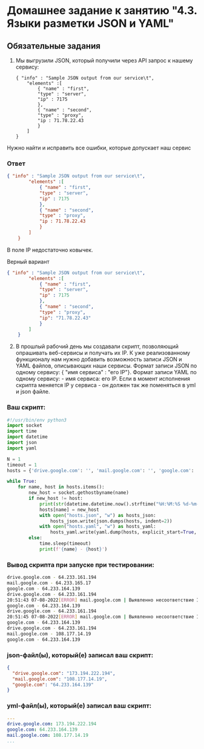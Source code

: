 # Домашнее задание к занятию "4.3. Языки разметки JSON и YAML"

## Обязательные задания

1. Мы выгрузили JSON, который получили через API запрос к нашему сервису:
	```
    { "info" : "Sample JSON output from our service\t",
        "elements" :[
            { "name" : "first",
            "type" : "server",
            "ip" : 7175 
            },
            { "name" : "second",
            "type" : "proxy",
            "ip : 71.78.22.43
            }
        ]
    }
	```
  Нужно найти и исправить все ошибки, которые допускает наш сервис
  
### Ответ
```json
{ "info" : "Sample JSON output from our service\t",
        "elements" :[
            { "name" : "first",
            "type" : "server",
            "ip" : 7175 
            },
            { "name" : "second",
            "type" : "proxy",
            "ip : 71.78.22.43
            }
        ]
    }
```
В поле IP недостаточно ковычек.

Верный вариант
```json
{ "info" : "Sample JSON output from our service\t",
        "elements" :[
            { "name" : "first",
            "type" : "server",
            "ip" : 7175 
            },
            { "name" : "second",
            "type" : "proxy",
            "ip": "71.78.22.43"
            }
        ]
    }
```

2. В прошлый рабочий день мы создавали скрипт, позволяющий опрашивать веб-сервисы и получать их IP. К уже реализованному функционалу нам нужно добавить возможность записи JSON и YAML файлов, описывающих наши сервисы. Формат записи JSON по одному сервису: { "имя сервиса" : "его IP"}. Формат записи YAML по одному сервису: - имя сервиса: его IP. Если в момент исполнения скрипта меняется IP у сервиса - он должен так же поменяться в yml и json файле.

### Ваш скрипт:
```python
#!/usr/bin/env python3
import socket
import time
import datetime
import json
import yaml

N = 1
timeout = 1
hosts = {'drive.google.com': '', 'mail.google.com': '', 'google.com': ''}

while True:
    for name, host in hosts.items():
        new_host = socket.gethostbyname(name)
        if new_host != host:
            print(str(datetime.datetime.now().strftime("%H:%M:%S %d-%m-%Y")) + f'[ERROR] {name} | Выявленно несоответствие IP-адресов: Предыдущий адрес - {host} Новый адрес - {new_host}')
            hosts[name] = new_host
            with open("hosts.json", "w") as hosts_json:
                hosts_json.write(json.dumps(hosts, indent=2))
            with open("hosts.yaml", "w") as hosts_yaml:
                hosts_yaml.write(yaml.dump(hosts, explicit_start=True, explicit_end=True))
        else:
            time.sleep(timeout)
            print(f'{name} - {host}')
```

### Вывод скрипта при запуске при тестировании:
```bash
drive.google.com - 64.233.161.194
mail.google.com - 64.233.165.17
google.com - 64.233.164.139
drive.google.com - 64.233.161.194
20:51:43 07-08-2022[ERROR] mail.google.com | Выявленно несоответствие IP-адресов: Предыдущий адрес - 64.233.165.17 Новый адрес - 64.233.165.83
google.com - 64.233.164.139
drive.google.com - 64.233.161.194
20:51:45 07-08-2022[ERROR] mail.google.com | Выявленно несоответствие IP-адресов: Предыдущий адрес - 64.233.165.83 Новый адрес - 108.177.14.19
google.com - 64.233.164.139
drive.google.com - 64.233.161.194
mail.google.com - 108.177.14.19
google.com - 64.233.164.139
```

### json-файл(ы), который(е) записал ваш скрипт:
```json
{
  "drive.google.com": "173.194.222.194",
  "mail.google.com": "108.177.14.19",
  "google.com": "64.233.164.139"
}
```

### yml-файл(ы), который(е) записал ваш скрипт:
```yaml
---
drive.google.com: 173.194.222.194
google.com: 64.233.164.139
mail.google.com: 108.177.14.19
...
```
